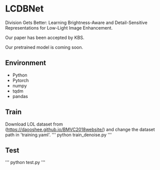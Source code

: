 # LCDBNet

Division Gets Better: Learning Brightness-Aware and Detail-Sensitive Representations for Low-Light Image Enhancement.

Our paper has been accepted by KBS. 

Our pretrained model is coming soon.

## Environment
* Python
* Pytorch
* numpy
* tqdm
* pandas


## Train
Download LOL dataset from (https://daooshee.github.io/BMVC2018website/) and change the dataset path in 'training.yaml'.
'''
python train_denoise.py
'''


## Test
'''
python test.py
'''

